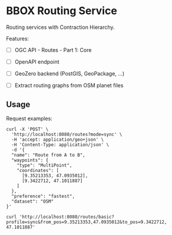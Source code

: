 BBOX Routing Service
====================

Routing services with Contraction Hierarchy.

Features:
- [ ] OGC API - Routes - Part 1: Core
- [ ] OpenAPI endpoint
- [ ] GeoZero backend (PostGIS, GeoPackage, ...)
- [ ] Extract routing graphs from OSM planet files


Usage
-----

Request examples:

    curl -X 'POST' \
      'http://localhost:8080/routes?mode=sync' \
      -H 'accept: application/geo+json' \
      -H 'Content-Type: application/json' \
      -d '{
      "name": "Route from A to B",
      "waypoints": {
        "type": "MultiPoint",
        "coordinates": [
          [9.35213353, 47.0935012],
          [9.3422712, 47.1011887]
        ]
      },
      "preference": "fastest",
      "dataset": "OSM"
    }'

    curl 'http://localhost:8080/routes/basic?profile=sync&from_pos=9.35213353,47.0935012&to_pos=9.3422712, 47.1011887'
